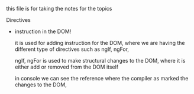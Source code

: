 this file is for taking the notes for the topics

Directives 

- instruction in the DOM!

    it is used for adding instruction for the DOM, where we are having the different type of directives such as ngIf, ngFor,

    ngIf, ngFor is used to make structural changes to the DOM, where it is either add or removed from the DOM itself 

    in console we can see the reference where the compiler as marked the changes to the DOM,
    